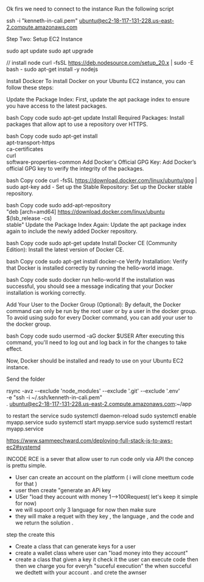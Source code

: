 Ok firs we need to connect to the instance
Run the following script

ssh -i "kenneth-in-cali.pem" ubuntu@ec2-18-117-131-228.us-east-2.compute.amazonaws.com

Step Two:
Setup EC2 Instance

sudo apt update
sudo apt upgrade

// install node
curl -fsSL https://deb.nodesource.com/setup_20.x | sudo -E bash -
sudo apt-get install -y nodejs

Install Dockcer
To install Docker on your Ubuntu EC2 instance, you can follow these steps:

Update the Package Index:
First, update the apt package index to ensure you have access to the latest packages.

bash
Copy code
sudo apt-get update
Install Required Packages:
Install packages that allow apt to use a repository over HTTPS.

bash
Copy code
sudo apt-get install \
 apt-transport-https \
 ca-certificates \
 curl \
 software-properties-common
Add Docker's Official GPG Key:
Add Docker’s official GPG key to verify the integrity of the packages.

bash
Copy code
curl -fsSL https://download.docker.com/linux/ubuntu/gpg | sudo apt-key add -
Set up the Stable Repository:
Set up the Docker stable repository.

bash
Copy code
sudo add-apt-repository \
 "deb [arch=amd64] https://download.docker.com/linux/ubuntu \
 $(lsb_release -cs) \
 stable"
Update the Package Index Again:
Update the apt package index again to include the newly added Docker repository.

bash
Copy code
sudo apt-get update
Install Docker CE (Community Edition):
Install the latest version of Docker CE.

bash
Copy code
sudo apt-get install docker-ce
Verify Installation:
Verify that Docker is installed correctly by running the hello-world image.

bash
Copy code
sudo docker run hello-world
If the installation was successful, you should see a message indicating that your Docker installation is working correctly.

Add Your User to the Docker Group (Optional):
By default, the Docker command can only be run by the root user or by a user in the docker group. To avoid using sudo for every Docker command, you can add your user to the docker group.

bash
Copy code
sudo usermod -aG docker $USER
After executing this command, you'll need to log out and log back in for the changes to take effect.

Now, Docker should be installed and ready to use on your Ubuntu EC2 instance.

Send the folder

rsync -avz --exclude 'node_modules' --exclude '.git' --exclude '.env' \
-e "ssh -i ~/.ssh/kenneth-in-cali.pem" \
. ubuntu@ec2-18-117-131-228.us-east-2.compute.amazonaws.com:~/app

to restart the service
sudo systemctl daemon-reload
sudo systemctl enable myapp.service
sudo systemctl start myapp.service
sudo systemctl restart myapp.service

https://www.sammeechward.com/deploying-full-stack-js-to-aws-ec2#systemd

INCODE RCE is a sever that allow user to run code only via API the concep is prettu simple.

- User can create an account on the platform ( i will clone meettum code for that )
- user then create "generate an APi key
- USer "load they account with money 1-->100Request( let's keep it simple for now)
- we will supoort only 3 language for now then make sure
- they will make a requet with they key , the language , and the code
  and we return the solution .

step the create this

- Create a class that can generate keys for a user
- create a wallet class where user can "load money into they account"
- create a class that given a key it check it the user can execute code then then we charge you for everyh "suceful execution" the when succeful we dedtett with your account . and crete the awnser
